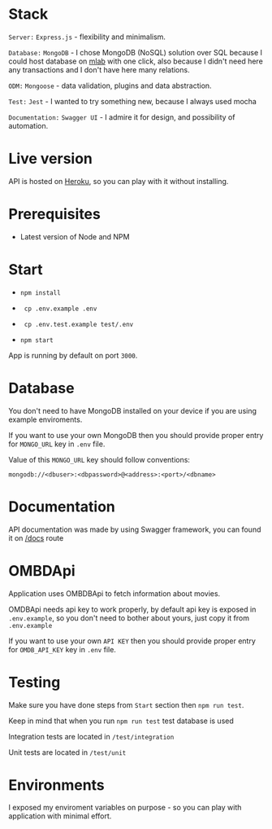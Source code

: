 # Stack

`Server:` `Express.js` - flexibility and minimalism.

`Database:` `MongoDB` - I chose MongoDB (NoSQL) solution over SQL because I could host database on [mlab](http://mlab.com) with one click, also because I didn't need here any transactions and I don't have here many relations.

`ODM:` `Mongoose` - data validation, plugins and data abstraction.

`Test:` `Jest` - I wanted to try something new, because I always used mocha

`Documentation:` `Swagger UI` - I admire it for design, and possibility of automation.

# Live version
API is hosted on [Heroku](https://movie-db-rest-api.herokuapp.com/docs/), so you can play with it without installing.

# Prerequisites
* Latest version of Node and NPM 
# Start
* ```npm install```

* ``` cp .env.example .env```

* ``` cp .env.test.example test/.env```

* ```npm start```

App is running by default on port `3000`.

# Database

You don't need to have MongoDB installed on your device if you are using example enviroments.

If you want to use your own MongoDB then you should provide proper entry for ```MONGO_URL``` key in ```.env``` file. 

Value of this ```MONGO_URL``` key should follow conventions:

`mongodb://<dbuser>:<dbpassword>@<address>:<port>/<dbname>`

# Documentation
API documentation was made by using Swagger framework, you can found it on [/docs](https://movie-db-rest-api.herokuapp.com/docs/) route


# OMBDApi
Application uses OMBDBApi to fetch information about movies.

OMDBApi needs api key to work properly, by default api key is exposed in ```.env.example```, so you don't need to bother about yours, just copy it from ```.env.example```

If you want to use your own ```API KEY``` then you should provide proper entry for ```OMDB_API_KEY``` key in ```.env``` file.


# Testing
Make sure you have done steps from ``Start`` section
then `npm run test`.

Keep in mind that when you run `npm run test` test database is used

Integration tests are located in `/test/integration`

Unit tests are located in `/test/unit`


# Environments
I exposed my enviroment variables on purpose - so you can play with application with minimal effort.


